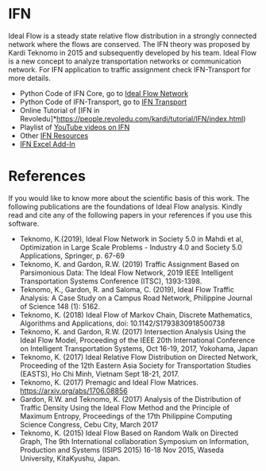 # IFN
Ideal Flow is a steady state relative flow distribution in a strongly connected network where the flows are conserved. The IFN theory was proposed by Kardi Teknomo in 2015 and subsequently developed by his team. Ideal Flow is a new concept to analyze transportation networks or communication network. For IFN application to traffic assignment check IFN-Transport for more details.

* Python Code of IFN Core, go to [Ideal Flow Network](https://github.com/teknomo/IdealFlowNetwork)
* Python Code of IFN-Transport, go to [IFN Transport](https://github.com/teknomo/ifn-transport)
* Online Tutorial of [IFN in Revoledu]*https://people.revoledu.com/kardi/tutorial/IFN/index.html)
* Playlist of [YouTube videos on IFN](https://www.youtube.com/playlist?list=PLW_0uLdxedwuhfMWiNTE3pSOnVgLYVRrs)
* Other [IFN Resources](https://people.revoledu.com/kardi/research/trajectory/ifn/index.html)
* [IFN Excel Add-In](https://people.revoledu.com/kardi/research/trajectory/ifn/IFN-Excel-Add-In.html)

# References
If you would like to know more about the scientific basis of this work. The following publications are the foundations of Ideal Flow analysis. Kindly read and cite any of the following papers in your references if you use this software.

* Teknomo, K.(2019), Ideal Flow Network in Society 5.0 in Mahdi et al, Optimization in Large Scale Problems - Industry 4.0 and Society 5.0 Applications, Springer, p. 67-69
* Teknomo, K. and Gardon, R.W. (2019) Traffic Assignment Based on Parsimonious Data: The Ideal Flow Network, 2019 IEEE Intelligent Transportation Systems Conference (ITSC), 1393-1398.
* Teknomo, K., Gardon, R. and Saloma, C. (2019), Ideal Flow Traffic Analysis: A Case Study on a Campus Road Network, Philippine Journal of Science 148 (1): 5162.
* Teknomo, K. (2018) Ideal Flow of Markov Chain, Discrete Mathematics, Algorithms and Applications, doi: 10.1142/S1793830918500738
* Teknomo, K. and Gardon, R.W. (2017) Intersection Analysis Using the Ideal Flow Model, Proceeding of the IEEE 20th International Conference on Intelligent Transportation Systems, Oct 16-19, 2017, Yokohama, Japan
* Teknomo, K. (2017) Ideal Relative Flow Distribution on Directed Network, Proceeding of the 12th Eastern Asia Society for Transportation Studies (EASTS), Ho Chi Minh, Vietnam Sept 18-21, 2017.
* Teknomo, K. (2017) Premagic and Ideal Flow Matrices. https://arxiv.org/abs/1706.08856
* Gardon, R.W. and Teknomo, K. (2017) Analysis of the Distribution of Traffic Density Using the Ideal Flow Method and the Principle of Maximum Entropy, Proceedings of the 17th Philippine Computing Science Congress, Cebu City, March 2017
* Teknomo, K. (2015) Ideal Flow Based on Random Walk on Directed Graph, The 9th International collaboration Symposium on Information, Production and Systems (ISIPS 2015) 16-18 Nov 2015, Waseda University, KitaKyushu, Japan.

